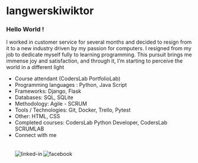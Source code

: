 # langwerskiwiktor

### Hello World !
I worked in customer service for several months and decided to resign from it to a new industry driven by my passion for computers. I resigned from my job to dedicate myself fully to learning programming. This pursuit brings me immense joy and satisfaction, and through it, I’m starting to perceive the world in a different light
- Course attendant (CodersLab PortfolioLab)
- Programming languages : Python, Java Script
- Frameworks: Django, Flask
- Databases: SQL, SQLite
- Methodology: Agile - SCRUM
- Tools / Technologies: Git, Docker, Trello, Pytest
- Other: HTML, CSS
- Completed courses: CodersLab Python Developer, CodersLab SCRUMLAB
- Connect with me
<br><a align="left" alt="linked-in" src="https://img.shields.io/badge/linkedin-%230077B5.svg?&style=for-the-badge&logo=linkedin&logoColor=white" href='https://www.linkedin.com/in/wiktor-langwerski-b611942b5/'> </a><a align="left" alt="facebook" src="https://img.shields.io/badge/facebook-%231877F2.svg?&style=for-the-badge&logo=facebook&logoColor=white" href='https://www.facebook.com/wiktor.langwerski'></a> <br>
<br><img align="left" alt="linked-in" src="https://img.shields.io/badge/linkedin-%230077B5.svg?&style=for-the-badge&logo=linkedin&logoColor=white" href='https://www.linkedin.com/in/wiktor-langwerski-b611942b5/'> <img align="left" alt="facebook" src="https://img.shields.io/badge/facebook-%231877F2.svg?&style=for-the-badge&logo=facebook&logoColor=white" href='https://www.facebook.com/wiktor.langwerski'> <br>

